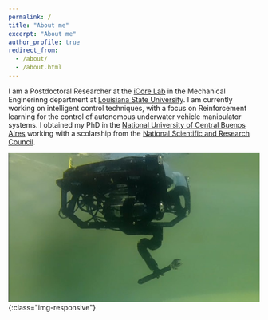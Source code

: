 ```yaml
---
permalink: /
title: "About me"
excerpt: "About me"
author_profile: true
redirect_from: 
  - /about/
  - /about.html
---
```


I am a Postdoctoral Researcher at the [iCore Lab](https://icorelab.github.io/index.html) in the Mechanical Enginerinng department at [Louisiana State University](https://lsu.edu/). I am currently working on intelligent control techniques, with a focus on Reinforcement learning for the control of autonomous underwater vehicle manipulator systems. I obtained my PhD in the [National University of Central Buenos Aires](https://www.unicen.edu.ar/english) working with a scolarship from the [National Scientific and Research Council](https://www.conicet.gov.ar/?lan=en).



![Underwater vehicle manipulator system](/images/bluerov_reach5.jpg){:class="img-responsive"}
